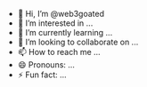 - 👋 Hi, I’m @web3goated
- 👀 I’m interested in ...
- 🌱 I’m currently learning ...
- 💞️ I’m looking to collaborate on ...
- 📫 How to reach me ...
- 😄 Pronouns: ...
- ⚡ Fun fact: ...

<!---
web3goated/web3goated is a ✨ special ✨ repository because its `README.md` (this file) appears on your GitHub profile.
You can click the Preview link to take a look at your changes.
--->
